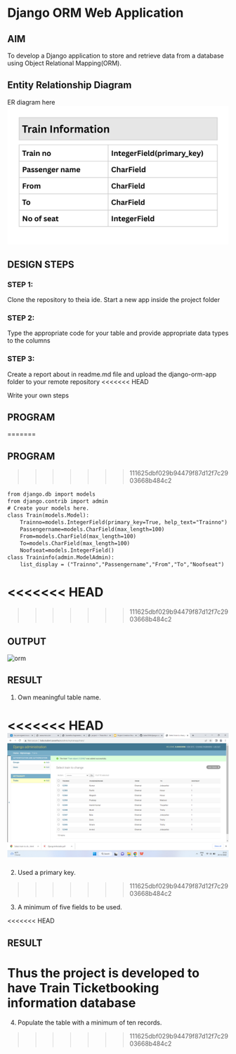# Django ORM Web Application

## AIM
To develop a Django application to store and retrieve data from a database using Object Relational Mapping(ORM).

## Entity Relationship Diagram

ER diagram here
![Output](./erm.jpg)

## DESIGN STEPS

### STEP 1:
Clone the repository to theia ide. Start a new app inside the project folder

### STEP 2:
Type the appropriate code for your table and provide appropriate data types to the columns

### STEP 3:
Create a report about in readme.md file and upload the django-orm-app folder to your remote repository
<<<<<<< HEAD

Write your own steps

## PROGRAM
=======

## PROGRAM

>>>>>>> 111625dbf029b94479f87d12f7c2903668b484c2
```
from django.db import models
from django.contrib import admin
# Create your models here.
class Train(models.Model):
    Trainno=models.IntegerField(primary_key=True, help_text="Trainno")
    Passengername=models.CharField(max_length=100)
    From=models.CharField(max_length=100)
    To=models.CharField(max_length=100)
    Noofseat=models.IntegerField()
class Traininfo(admin.ModelAdmin):
    list_display = ("Trainno","Passengername","From","To","Noofseat")
```
<<<<<<< HEAD
=======

>>>>>>> 111625dbf029b94479f87d12f7c2903668b484c2
## OUTPUT
![orm](https://user-images.githubusercontent.com/118791778/209552854-35b2006e-5455-49f2-9bdb-ddfcdab8ee1e.png)

## RESULT
1. Own meaningful table name.

<<<<<<< HEAD
![Output](./orm.png)
=======
2. Used a primary key.
>>>>>>> 111625dbf029b94479f87d12f7c2903668b484c2

3. A minimum of five fields to be used.

<<<<<<< HEAD
## RESULT
Thus the project is developed to have Train Ticketbooking information database
=======
4. Populate the table with a minimum of ten records.
>>>>>>> 111625dbf029b94479f87d12f7c2903668b484c2
